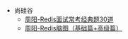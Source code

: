 * 尚硅谷
  * [周阳-Redis面试常考经典题30道](Redis面试常考经典题30道.html)
  * [周阳-Redis脑图（基础篇+高级篇）](Redis脑图（基础篇+高级篇）.html)

